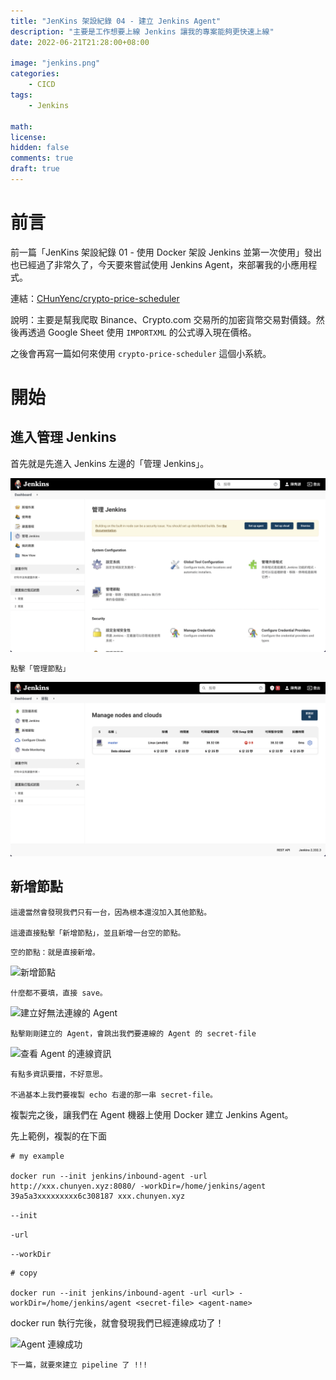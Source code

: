 ```yaml
---
title: "JenKins 架設紀錄 04 - 建立 Jenkins Agent"
description: "主要是工作想要上線 Jenkins 讓我的專案能夠更快速上線"
date: 2022-06-21T21:28:00+08:00

image: "jenkins.png"
categories:
    - CICD
tags:
    - Jenkins

math: 
license: 
hidden: false
comments: true
draft: true
---
```


# 前言

前一篇「JenKins 架設紀錄 01 - 使用 Docker 架設 Jenkins 並第一次使用」發出也已經過了非常久了，今天要來嘗試使用 Jenkins Agent，來部署我的小應用程式。

連結：[CHunYenc/crypto-price-scheduler](https://github.com/CHunYenc/crypto-price-scheduler)

說明：主要是幫我爬取 Binance、Crypto.com 交易所的加密貨幣交易對價錢。然後再透過 Google Sheet 使用 ```IMPORTXML``` 的公式導入現在價格。

之後會再寫一篇如何來使用 ```crypto-price-scheduler``` 這個小系統。


# 開始

## 進入管理 Jenkins

首先就是先進入 Jenkins 左邊的「管理 Jenkins」。

![管理 Jenkins](01-Configuration.png)

```
點擊「管理節點」
```

![管理節點](02-nodes.png)

## 新增節點

```
這邊當然會發現我們只有一台，因為根本還沒加入其他節點。

這邊直接點擊「新增節點」，並且新增一台空的節點。
```

```空的節點：就是直接新增。```


![新增節點](03-new-agent.png)

```
什麼都不要填，直接 save。
```

![建立好無法連線的 Agent](04-created-agent.png)

```
點擊剛剛建立的 Agent，會跳出我們要連線的 Agent 的 secret-file
```

![查看 Agent 的連線資訊](05-agent-information.png)

```
有點多資訊要擋，不好意思。

不過基本上我們要複製 echo 右邊的那一串 secret-file。
```

複製完之後，讓我們在 Agent 機器上使用 Docker 建立 Jenkins Agent。

先上範例，複製的在下面

```
# my example

docker run --init jenkins/inbound-agent -url http://xxx.chunyen.xyz:8080/ -workDir=/home/jenkins/agent 39a5a3xxxxxxxxx6c308187 xxx.chunyen.xyz
```

```--init```

```-url```

```--workDir```

```
# copy

docker run --init jenkins/inbound-agent -url <url> -workDir=/home/jenkins/agent <secret-file> <agent-name>
```

docker run 執行完後，就會發現我們已經連線成功了！

![Agent 連線成功](06-agent-ok.png)

```
下一篇，就要來建立 pipeline 了 !!!
```